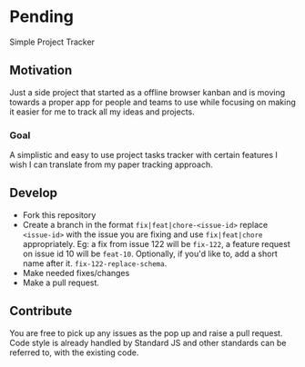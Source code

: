 # Pending

Simple Project Tracker

## Motivation

Just a side project that started as a offline browser kanban and is moving towards a proper app for people and teams to use while focusing on making it easier for me to track all my ideas and projects.

### Goal

A simplistic and easy to use project tasks tracker with certain features I wish I can translate from my paper tracking approach.

## Develop

- Fork this repository
- Create a branch in the format `fix|feat|chore-<issue-id>` replace `<issue-id>` with the issue you are fixing and use `fix|feat|chore` appropriately. Eg: a fix from issue 122 will be `fix-122`, a feature request on issue id 10 will be `feat-10`. Optionally, if you'd like to, add a short name after it. `fix-122-replace-schema`.
- Make needed fixes/changes
- Make a pull request.

## Contribute

You are free to pick up any issues as the pop up and raise a pull request. Code style is already handled by Standard JS and other standards can be referred to, with the existing code.
